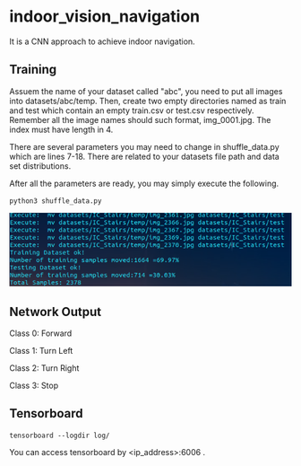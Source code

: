 # indoor_vision_navigation
It is a CNN approach to achieve indoor navigation.

## Training
Assuem the name of your dataset called "abc", you need to put all images into datasets/abc/temp. Then, create two empty directories named as train and test which contain an empty train.csv or test.csv respectively. Remember all the image names should such format, img_0001.jpg. The index must have length in 4.

There are several parameters you may need to change in shuffle_data.py which are lines 7-18. There are related to your datasets file path and data set distributions.

After all the parameters are ready, you may simply execute the following.

```
python3 shuffle_data.py
```

![image](https://github.com/vincent51689453/indoor_vision_navigation/blob/main/git_image/data_shuffle.png)
## Network Output

Class 0: Forward

Class 1: Turn Left

Class 2: Turn Right

Class 3: Stop


## Tensorboard
```
tensorboard --logdir log/
```
You can access tensorboard by \<ip_address\>:6006 .